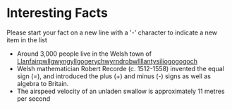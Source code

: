 # Interesting Facts

Please start your fact on a new line with a '-' character to indicate a new item in the list

 - Around 3,000 people live in the Welsh town of [Llanfairpwllgwyngyllgogerychwyrndrobwllllantysiliogogogoch](https://en.wikipedia.org/wiki/Llanfairpwllgwyngyll)
 - Welsh mathematician Robert Recorde (c. 1512-1558) invented the equal sign (=), and introduced the plus (+) and minus (-) signs as well as 
algebra to Britain.  
 - The airspeed velocity of an unladen swallow is approximately 11 metres per second